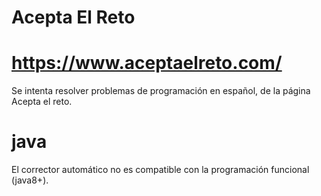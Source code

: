 # Acepta El Reto
# https://www.aceptaelreto.com/
Se intenta resolver problemas de programación en español, de la página Acepta el reto.
# java
El corrector automático no es compatible con la programación funcional (java8+).
